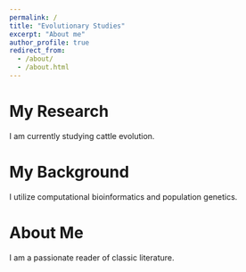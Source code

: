 ```yaml
---
permalink: /
title: "Evolutionary Studies"
excerpt: "About me"
author_profile: true
redirect_from: 
  - /about/
  - /about.html
---
```


# **My Research** 
I am currently studying cattle evolution.

# **My Background**
I utilize computational bioinformatics and population genetics.

# **About Me**
I am a passionate reader of classic literature.
